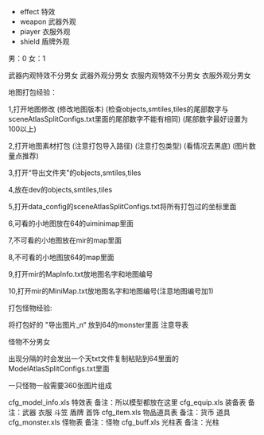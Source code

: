 + effect  特效			
+ weapon 武器外观			
+ piayer 衣服外观				
+ shield 盾牌外观          

男：0      女：1

武器内观特效不分男女
武器外观分男女
衣服内观特效不分男女
衣服外观分男女


地图打包经验：

1,打开地图修改	(修改地图版本) 	(检查objects,smtiles,tiles的尾部数字与sceneAtlasSplitConfigs.txt里面的尾部数字不能有相同)           (尾部数字最好设置为100以上)

2,打开地图素材打包		(注意打包导入路径)			(注意打包类型)		(看情况去黑底)		(图片数量点推荐)

3,打开“导出文件夹"的objects,smtiles,tiles

4,放在dev的objects,smtiles,tiles

5,打开data_config的sceneAtlasSplitConfigs.txt将所有打包过的坐标里面

6,可看的小地图放在64的uiminimap里面

7,不可看的小地图放在mir的map里面

8,不可看的小地图放64的map里面

9,打开mir的MapInfo.txt放地图名字和地图编号

10,打开mir的MiniMap.txt放地图名字和地图编号(注意地图编号加1)


打包怪物经验:

将打包好的  "导出图片_n“  放到64的monster里面   注意导表			

怪物不分男女

出现分隔的时会发出一个天txt文件复制粘贴到64里面的ModelAtlasSplitConfigs.txt里面

一只怪物一般需要360张图片组成

cfg_model_info.xls		特效表		备注：所以模型都放在这里
cfg_equip.xls		装备表		备注：武器 衣服 斗笠 盾牌 首饰
cfg_item.xls		物品道具表	备注：货币 道具
cfg_monster.xls		怪物表		备注：怪物
cfg_buff.xls		光柱表		备注：光柱